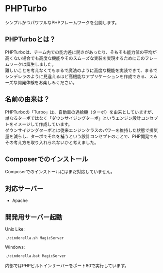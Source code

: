 # PHPTurbo
シンプルかつパワフルなPHPフレームワークを公開します。  
## PHPTurboとは？
PHPTurboは、チーム内での能力差に開きがあったり、そもそも能力値の平均が高くない場合でも高度な機能やそのスムーズな実装を実現するためにこのフレームワークは誕生しました。  
難しいことを考えなくてもまるで魔法のように高度な機能を実装できて、まるでシンデレラのように見違えるほど高機能なアプリケーションを作成できる、スムーズな開発体験をお楽しみください。  

## 名前の由来は？
PHPTurboの「Turbo」は、自動車の過給機（ターボ）を由来としていますが、単なるターボではなく「ダウンサイジングターボ」というエンジン設計コンセプトをイメージして作成しています。  
ダウンサイジングターボとは従来エンジンクラスのパワーを維持した状態で排気量を減らし、ターボでそれを補うという設計コンセプトのことで、PHP開発でもその考え方を取り入れられないかと考えました。  

## Composerでのインストール
Composerでのインストールにはまだ対応していません。  
## 対応サーバー  
* Apache
## 開発用サーバー起動

Unix Like:  
```
./cinderella.sh MagicServer
```

Windows: 
```
./cinderella.bat MagicServer
```  
内部ではPHPビルトインサーバーをポート80で実行しています。
